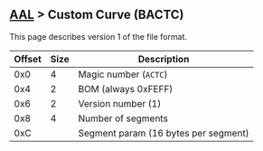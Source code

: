 ## [AAL](../../formats.md#aal) > Custom Curve (BACTC)

This page describes version 1 of the file format.

| Offset | Size | Description |
| --- | --- | --- |
| 0x0 | 4 | Magic number (`ACTC`) |
| 0x4 | 2 | BOM (always 0xFEFF) |
| 0x6 | 2 | Version number (1) |
| 0x8 | 4 | Number of segments |
| 0xC | | Segment param (16 bytes per segment) |